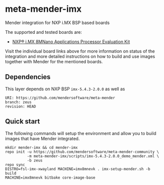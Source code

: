 # meta-mender-imx

Mender integration for NXP i.MX BSP based boards

The supported and tested boards are:

 - [NXP® i.MX 8MNano Applications Processor Evaluation Kit](https://hub.mender.io/t/nxp-i-mx-8mnano-evaluation-kit/2690)

Visit the individual board links above for more information on status of the
integration and more detailed instructions on how to build and use images
together with Mender for the mentioned boards.

## Dependencies

This layer depends on NXP BSP `imx-5.4.3-2.0.0` as well as

```
URI: https://github.com/mendersoftware/meta-mender
branch: zeus
revision: HEAD
```


## Quick start

The following commands will setup the environment and allow you to build images
that have Mender integrated.


```
mkdir mender-imx && cd mender-imx
repo init -u https://github.com/mendersoftware/meta-mender-community \
          -m meta-mender-imx/scripts/imx-5.4.3-2.0.0_demo_mender.xml \
          -b zeus
repo sync
DISTRO=fsl-imx-xwayland MACHINE=imx8mnevk . imx-setup-mender.sh -b build
MACHINE=imx8mnevk bitbake core-image-base
```


